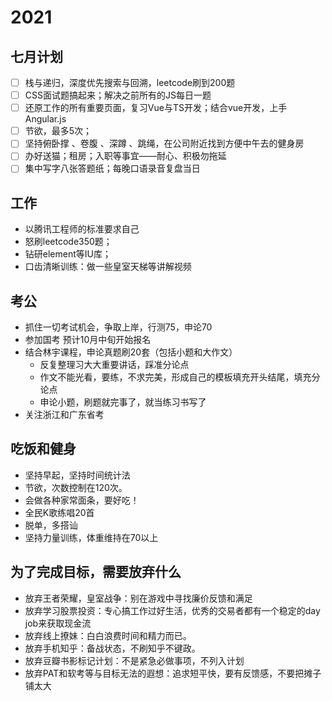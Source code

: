 # 2021

## 七月计划
   + [ ] 栈与递归，深度优先搜索与回溯，leetcode刷到200题
   + [ ] CSS面试题搞起来；解决之前所有的JS每日一题
   + [ ] 还原工作的所有重要页面，复习Vue与TS开发；结合vue开发，上手Angular.js
   + [ ] 节欲，最多5次；
   + [ ] 坚持俯卧撑 、卷腹 、深蹲 、跳绳，在公司附近找到方便中午去的健身房
   + [ ] 办好送猫；租房；入职等事宜——耐心、积极勿拖延
   + [ ] 集中写字八张答题纸；每晚口语录音复盘当日

## 工作
  + 以腾讯工程师的标准要求自己
  + 怒刷leetcode350题；
  + 钻研element等IU库；
  + 口齿清晰训练：做一些皇室天梯等讲解视频
  
## 考公
+ 抓住一切考试机会，争取上岸，行测75，申论70
+ 参加国考 预计10月中旬开始报名 
+ 结合林宇课程，申论真题刷20套（包括小题和大作文）
  + 反复整理习大大重要讲话，踩准分论点
  + 作文不能光看，要练，不求完美，形成自己的模板填充开头结尾，填充分论点
  + 申论小题，刷题就完事了，就当练习书写了
+ 关注浙江和广东省考

## 吃饭和健身
  + 坚持早起，坚持时间统计法
  + 节欲，次数控制在120次。
  + 会做各种家常面条，要好吃！
  + 全民K歌练唱20首
  + 脱单，多搭讪
  + 坚持力量训练，体重维持在70以上

## 为了完成目标，需要放弃什么
  + 放弃王者荣耀，皇室战争：别在游戏中寻找廉价反馈和满足
  + 放弃学习股票投资：专心搞工作过好生活，优秀的交易者都有一个稳定的day job来获取现金流
  + 放弃线上撩妹：白白浪费时间和精力而已。
  + 放弃手机知乎：备战状态，不刷知乎不键政。
  + 放弃豆瓣书影标记计划：不是紧急必做事项，不列入计划
  + 放弃PAT和软考等与目标无法的遐想：追求短平快，要有反馈感，不要把摊子铺太大